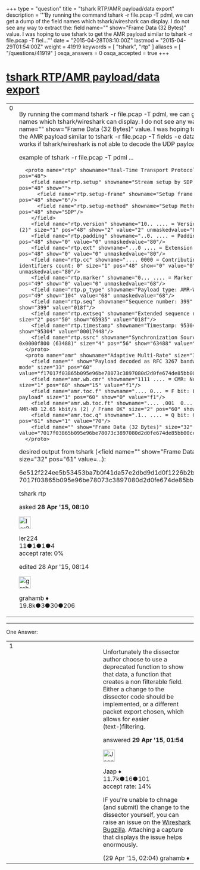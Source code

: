 +++
type = "question"
title = "tshark RTP/AMR payload/data export"
description = '''By running the command tshark -r file.pcap -T pdml, we can get a dump of the field names which tshark/wireshark can display. I do not see any way to extract the: field name=&quot;&quot; show=&quot;Frame Data (32 Bytes)&quot; value. I was hoping to use tshark to get the AMR payload similar to tshark -r file.pcap -T fiel...'''
date = "2015-04-28T08:10:00Z"
lastmod = "2015-04-29T01:54:00Z"
weight = 41919
keywords = [ "tshark", "rtp" ]
aliases = [ "/questions/41919" ]
osqa_answers = 0
osqa_accepted = true
+++

<div class="headNormal">

# [tshark RTP/AMR payload/data export](/questions/41919/tshark-rtpamr-payloaddata-export)

</div>

<div id="main-body">

<div id="askform">

<table id="question-table" style="width:100%;"><colgroup><col style="width: 50%" /><col style="width: 50%" /></colgroup><tbody><tr class="odd"><td style="width: 30px; vertical-align: top"><div class="vote-buttons"><div id="post-41919-score" class="post-score" title="current number of votes">0</div><div id="favorite-count" class="favorite-count"></div></div></td><td><div id="item-right"><div class="question-body"><p>By running the command tshark -r file.pcap -T pdml, we can get a dump of the field names which tshark/wireshark can display. I do not see any way to extract the: field name="" show="Frame Data (32 Bytes)" value. I was hoping to use tshark to get the AMR payload similar to tshark -r file.pcap -T fields -e data. This command works if tshark/wireshark is not able to decode the UDP payload.</p><p>example of tshark -r file.pcap -T pdml ...</p><pre><code>  &lt;proto name=&quot;rtp&quot; showname=&quot;Real-Time Transport Protocol&quot; size=&quot;45&quot; pos=&quot;48&quot;&gt;
    &lt;field name=&quot;rtp.setup&quot; showname=&quot;Stream setup by SDP (frame 6)&quot; size=&quot;0&quot; pos=&quot;48&quot; show=&quot;&quot;&gt;
      &lt;field name=&quot;rtp.setup-frame&quot; showname=&quot;Setup frame: 6&quot; size=&quot;0&quot; pos=&quot;48&quot; show=&quot;6&quot;/&gt;
      &lt;field name=&quot;rtp.setup-method&quot; showname=&quot;Setup Method: SDP&quot; size=&quot;0&quot; pos=&quot;48&quot; show=&quot;SDP&quot;/&gt;
    &lt;/field&gt;
    &lt;field name=&quot;rtp.version&quot; showname=&quot;10.. .... = Version: RFC 1889 Version (2)&quot; size=&quot;1&quot; pos=&quot;48&quot; show=&quot;2&quot; value=&quot;2&quot; unmaskedvalue=&quot;80&quot;/&gt;
    &lt;field name=&quot;rtp.padding&quot; showname=&quot;..0. .... = Padding: False&quot; size=&quot;1&quot; pos=&quot;48&quot; show=&quot;0&quot; value=&quot;0&quot; unmaskedvalue=&quot;80&quot;/&gt;
    &lt;field name=&quot;rtp.ext&quot; showname=&quot;...0 .... = Extension: False&quot; size=&quot;1&quot; pos=&quot;48&quot; show=&quot;0&quot; value=&quot;0&quot; unmaskedvalue=&quot;80&quot;/&gt;
    &lt;field name=&quot;rtp.cc&quot; showname=&quot;.... 0000 = Contributing source identifiers count: 0&quot; size=&quot;1&quot; pos=&quot;48&quot; show=&quot;0&quot; value=&quot;0&quot; unmaskedvalue=&quot;80&quot;/&gt;
    &lt;field name=&quot;rtp.marker&quot; showname=&quot;0... .... = Marker: False&quot; size=&quot;1&quot; pos=&quot;49&quot; show=&quot;0&quot; value=&quot;0&quot; unmaskedvalue=&quot;68&quot;/&gt;
    &lt;field name=&quot;rtp.p_type&quot; showname=&quot;Payload type: AMR-WB (104)&quot; size=&quot;1&quot; pos=&quot;49&quot; show=&quot;104&quot; value=&quot;68&quot; unmaskedvalue=&quot;68&quot;/&gt;
    &lt;field name=&quot;rtp.seq&quot; showname=&quot;Sequence number: 399&quot; size=&quot;2&quot; pos=&quot;50&quot; show=&quot;399&quot; value=&quot;018f&quot;/&gt;
    &lt;field name=&quot;rtp.extseq&quot; showname=&quot;Extended sequence number: 65935&quot; size=&quot;2&quot; pos=&quot;50&quot; show=&quot;65935&quot; value=&quot;018f&quot;/&gt;
    &lt;field name=&quot;rtp.timestamp&quot; showname=&quot;Timestamp: 95304&quot; size=&quot;4&quot; pos=&quot;52&quot; show=&quot;95304&quot; value=&quot;00017448&quot;/&gt;
    &lt;field name=&quot;rtp.ssrc&quot; showname=&quot;Synchronization Source identifier: 0x0000f800 (63488)&quot; size=&quot;4&quot; pos=&quot;56&quot; show=&quot;63488&quot; value=&quot;0000f800&quot;/&gt;
  &lt;/proto&gt;
  &lt;proto name=&quot;amr&quot; showname=&quot;Adaptive Multi-Rate&quot; size=&quot;33&quot; pos=&quot;60&quot;&gt;
    &lt;field name=&quot;&quot; show=&quot;Payload decoded as RFC 3267 bandwidth-efficient mode&quot; size=&quot;33&quot; pos=&quot;60&quot; value=&quot;f17017f03865b095e96be78073c3897080d2d0fe674de85bb00cc6d87b8cd436fc&quot;/&gt;
    &lt;field name=&quot;amr.wb.cmr&quot; showname=&quot;1111 .... = CMR: No mode request (15)&quot; size=&quot;1&quot; pos=&quot;60&quot; show=&quot;15&quot; value=&quot;f1&quot;/&gt;
    &lt;field name=&quot;amr.toc.f&quot; showname=&quot;.... 0... = F bit: Last frame in this payload&quot; size=&quot;1&quot; pos=&quot;60&quot; show=&quot;0&quot; value=&quot;f1&quot;/&gt;
    &lt;field name=&quot;amr.wb.toc.ft&quot; showname=&quot;.... .001  0... .... = FT bits: AMR-WB 12.65 kbit/s (2) / Frame OK&quot; size=&quot;2&quot; pos=&quot;60&quot; show=&quot;2&quot; value=&quot;f170&quot;/&gt;
    &lt;field name=&quot;amr.toc.q&quot; showname=&quot;.1.. .... = Q bit: Ok&quot; size=&quot;1&quot; pos=&quot;61&quot; show=&quot;1&quot; value=&quot;70&quot;/&gt;
    &lt;field name=&quot;&quot; show=&quot;Frame Data (32 Bytes)&quot; size=&quot;32&quot; pos=&quot;61&quot; value=&quot;7017f03865b095e96be78073c3897080d2d0fe674de85bb00cc6d87b8cd436fc&quot;/&gt;
  &lt;/proto&gt;</code></pre><p>desired output from tshark (&lt;field name="" show="Frame Data (32 Bytes)" size="32" pos="61" value=...):</p><p>6e512f224ee5b53453ba7b0f41da57e2dbd9d1d0f1226b2b3fb77f3f26a01818 7017f03865b095e96be78073c3897080d2d0fe674de85bb00cc6d87b8cd436fc</p></div><div id="question-tags" class="tags-container tags">tshark rtp</div><div id="question-controls" class="post-controls"></div><div class="post-update-info-container"><div class="post-update-info post-update-info-user"><p>asked <strong>28 Apr '15, 08:10</strong></p><img src="https://secure.gravatar.com/avatar/53b8847fa65a923a3053e9de044061ec?s=32&amp;d=identicon&amp;r=g" class="gravatar" width="32" height="32" alt="ler224&#39;s gravatar image" /><p>ler224<br />
<span class="score" title="11 reputation points">11</span><span title="1 badges"><span class="badge1">●</span><span class="badgecount">1</span></span><span title="1 badges"><span class="silver">●</span><span class="badgecount">1</span></span><span title="4 badges"><span class="bronze">●</span><span class="badgecount">4</span></span><br />
<span class="accept_rate" title="Rate of the user&#39;s accepted answers">accept rate:</span> <span title="ler224 has no accepted answers">0%</span></p></div><div class="post-update-info post-update-info-edited"><p>edited 28 Apr '15, 08:14</p><img src="https://secure.gravatar.com/avatar/d2a7e24ca66604c749c7c88c1da8ff78?s=32&amp;d=identicon&amp;r=g" class="gravatar" width="32" height="32" alt="grahamb&#39;s gravatar image" /><p>grahamb ♦<br />
<span class="score" title="19834 reputation points"><span>19.8k</span></span><span title="3 badges"><span class="badge1">●</span><span class="badgecount">3</span></span><span title="30 badges"><span class="silver">●</span><span class="badgecount">30</span></span><span title="206 badges"><span class="bronze">●</span><span class="badgecount">206</span></span></p></div></div><div id="comments-container-41919" class="comments-container"></div><div id="comment-tools-41919" class="comment-tools"></div><div class="clear"></div><div id="comment-41919-form-container" class="comment-form-container"></div><div class="clear"></div></div></td></tr></tbody></table>

------------------------------------------------------------------------

<div class="tabBar">

<span id="sort-top"></span>

<div class="headQuestions">

One Answer:

</div>

</div>

<span id="41936"></span>

<div id="answer-container-41936" class="answer accepted-answer">

<table style="width:100%;"><colgroup><col style="width: 50%" /><col style="width: 50%" /></colgroup><tbody><tr class="odd"><td style="width: 30px; vertical-align: top"><div class="vote-buttons"><div id="post-41936-score" class="post-score" title="current number of votes">1</div></div></td><td><div class="item-right"><div class="answer-body"><p>Unfortunately the dissector author choose to use a deprecated function to show that data, a function that creates a non filterable field. Either a change to the dissector code should be implemented, or a different packet export chosen, which allows for easier (text-)filtering.</p></div><div class="answer-controls post-controls"></div><div class="post-update-info-container"><div class="post-update-info post-update-info-user"><p>answered <strong>29 Apr '15, 01:54</strong></p><img src="https://secure.gravatar.com/avatar/2337f0406681e5c72ea0e6f1f0d6c0b0?s=32&amp;d=identicon&amp;r=g" class="gravatar" width="32" height="32" alt="Jaap&#39;s gravatar image" /><p>Jaap ♦<br />
<span class="score" title="11680 reputation points"><span>11.7k</span></span><span title="16 badges"><span class="silver">●</span><span class="badgecount">16</span></span><span title="101 badges"><span class="bronze">●</span><span class="badgecount">101</span></span><br />
<span class="accept_rate" title="Rate of the user&#39;s accepted answers">accept rate:</span> <span title="Jaap has 155 accepted answers">14%</span></p></div></div><div id="comments-container-41936" class="comments-container"><span id="41938"></span><div id="comment-41938" class="comment"><div id="post-41938-score" class="comment-score"></div><div class="comment-text"><p>IF you're unable to chnage (and submit) the change to the dissector yourself, you can raise an issue on the <a href="https://bugs.wireshark.org/">Wireshark Bugzilla</a>. Attaching a capture that displays the issue helps enormously.</p></div><div id="comment-41938-info" class="comment-info"><span class="comment-age">(29 Apr '15, 02:04)</span> grahamb ♦</div></div></div><div id="comment-tools-41936" class="comment-tools"></div><div class="clear"></div><div id="comment-41936-form-container" class="comment-form-container"></div><div class="clear"></div></div></td></tr></tbody></table>

</div>

<div class="paginator-container-left">

</div>

</div>

</div>


